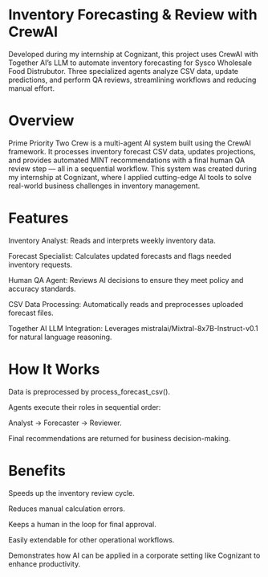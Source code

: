# Inventory Forecasting & Review with CrewAI
Developed during my internship at Cognizant, this project uses CrewAI with Together AI’s LLM to automate inventory forecasting for Sysco Wholesale Food Distrubutor. Three specialized agents analyze CSV data, update predictions, and perform QA reviews, streamlining workflows and reducing manual effort.

# Overview
Prime Priority Two Crew is a multi-agent AI system built using the CrewAI framework. It processes inventory forecast CSV data, updates projections, and provides automated MINT recommendations with a final human QA review step — all in a sequential workflow. This system was created during my internship at Cognizant, where I applied cutting-edge AI tools to solve real-world business challenges in inventory management.

# Features
Inventory Analyst: Reads and interprets weekly inventory data.

Forecast Specialist: Calculates updated forecasts and flags needed inventory requests.

Human QA Agent: Reviews AI decisions to ensure they meet policy and accuracy standards.

CSV Data Processing: Automatically reads and preprocesses uploaded forecast files.

Together AI LLM Integration: Leverages mistralai/Mixtral-8x7B-Instruct-v0.1 for natural language reasoning.

# How It Works
Data is preprocessed by process_forecast_csv().

Agents execute their roles in sequential order:

Analyst → Forecaster → Reviewer.

Final recommendations are returned for business decision-making.

# Benefits
Speeds up the inventory review cycle.

Reduces manual calculation errors.

Keeps a human in the loop for final approval.

Easily extendable for other operational workflows.

Demonstrates how AI can be applied in a corporate setting like Cognizant to enhance productivity.
